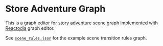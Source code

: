 # Store Adventure Graph

This is a graph editor for [story adventure](https://github.com/gormel/story-adventure) scene graph implemented with [Reactodia](https://reactodia.github.io/) graph editor.

See [`scene_rules.json`](https://github.com/gormel/story-adventure/blob/main/src/code/assets/cfg/scene_rules.json) for the example scene transition rules graph.
